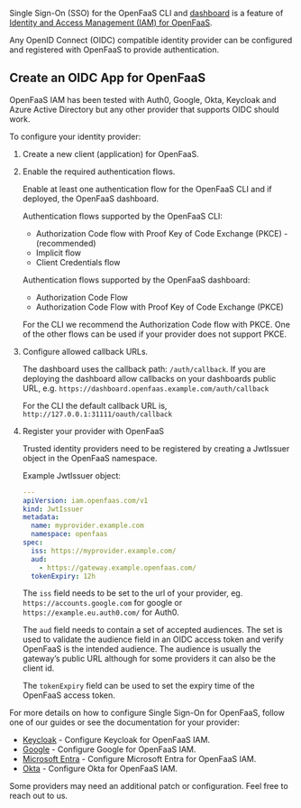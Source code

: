 Single Sign-On (SSO) for the OpenFaaS CLI and [dashboard](/openfaas-pro/dashboard/) is a feature of [Identity and Access Management (IAM) for OpenFaaS](/openfaas-pro/iam/overview/).

Any OpenID Connect (OIDC) compatible identity provider can be configured and registered with OpenFaaS to provide authentication.

## Create an OIDC App for OpenFaaS

OpenFaaS IAM has been tested with Auth0, Google, Okta, Keycloak and Azure Active Directory but any other provider that supports OIDC should work.

To configure your identity provider:

1. Create a new client (application) for OpenFaaS.
2. Enable the required authentication flows.

    Enable at least one authentication flow for the OpenFaaS CLI and if deployed, the OpenFaaS dashboard.

    Authentication flows supported by the OpenFaaS CLI:

    - Authorization Code flow with Proof Key of Code Exchange (PKCE) - (recommended)
    - Implicit flow
    - Client Credentials flow

    Authentication flows supported by the OpenFaaS dashboard:

    - Authorization Code Flow
    - Authorization Code Flow with Proof Key of Code Exchange (PKCE)

    For the CLI we recommend the Authorization Code flow with PKCE. One of the other flows can be used if your provider does not support PKCE.

3. Configure allowed callback URLs.

    The dashboard uses the callback path: `/auth/callback`. If you are deploying the dashboard allow callbacks on your dashboards public URL, e.g. `https://dashboard.openfaas.example.com/auth/callback`
    
    For the CLI the default callback URL is, `http://127.0.0.1:31111/oauth/callback`

4. Register your provider with OpenFaaS

    Trusted identity providers need to be registered by creating a JwtIssuer object in the OpenFaaS namespace.

    Example JwtIssuer object:

    ```yaml
    ---
    apiVersion: iam.openfaas.com/v1
    kind: JwtIssuer
    metadata:
      name: myprovider.example.com
      namespace: openfaas
    spec:
      iss: https://myprovider.example.com/
      aud:
        - https://gateway.example.openfaas.com/
      tokenExpiry: 12h
    ```

    The `iss` field needs to be set to the url of your provider, eg. `https://accounts.google.com` for google or `https://example.eu.auth0.com/` for Auth0.

    The `aud` field needs to contain a set of accepted audiences. The set is used to validate the audience field in an OIDC access token and verify OpenFaaS is the intended audience. The audience is usually the gateway’s public URL although for some providers it can also be the client id.

    The `tokenExpiry` field can be used to set the expiry time of the OpenFaaS access token.

For more details on how to configure Single Sign-On for OpenFaaS, follow one of our guides or see the documentation for your provider:

- [Keycloak](/openfaas-pro/sso/keycloak/) - Configure Keycloak for OpenFaaS IAM.
- [Google](/openfaas-pro/sso/google/) - Configure Google for OpenFaaS IAM.
- [Microsoft Entra](/openfaas-pro/sso/microsoft-entra) - Configure Microsoft Entra for OpenFaaS IAM.
- [Okta](/openfaas-pro/sso/okta) - Configure Okta for OpenFaaS IAM.

Some providers may need an additional patch or configuration. Feel free to reach out to us.